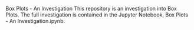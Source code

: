 Box Plots - An Investigation
This repository is an investigation into Box Plots. The full investigation is contained in the Jupyter Notebook, Box Plots - An Investigation.ipynb.
